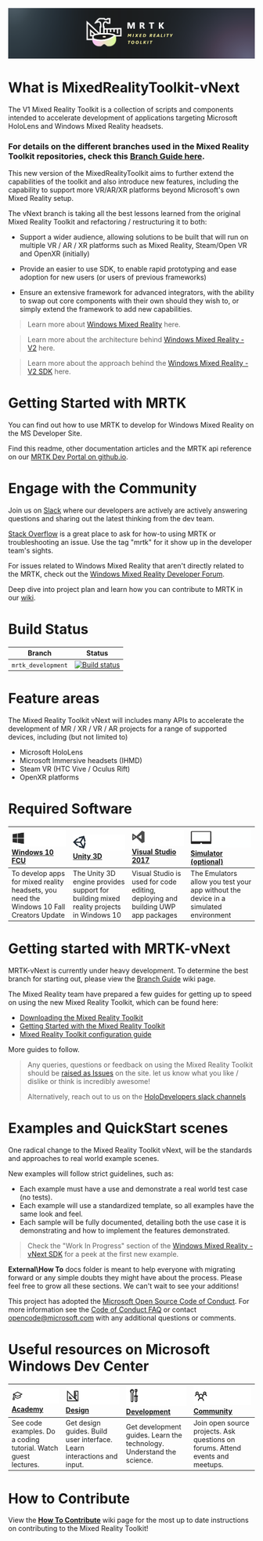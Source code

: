 <img src="External/ReadMeImages/MRTK_Logo_Rev.png">

# What is MixedRealityToolkit-vNext
The V1 Mixed Reality Toolkit is a collection of scripts and components intended to accelerate development of applications targeting Microsoft HoloLens and Windows Mixed Reality headsets.

### For details on the different branches used in the Mixed Reality Toolkit repositories, check this [Branch Guide here](https://github.com/Microsoft/MixedRealityToolkit-Unity/wiki/Branch-Guide).

This new version of the MixedRealityToolkit aims to further extend the capabilities of the toolkit and also introduce new features, including the capability to support more VR/AR/XR platforms beyond Microsoft's own Mixed Reality setup.

The vNext branch is taking all the best lessons learned from the original Mixed Reality Toolkit and refactoring / restructuring it to both:

* Support a wider audience, allowing solutions to be built that will run on multiple VR / AR / XR platforms such as Mixed Reality,  Steam/Open VR and OpenXR (initially)

* Provide an easier to use SDK, to enable rapid prototyping and ease adoption for new users (or users of previous frameworks)

* Ensure an extensive framework for advanced integrators, with the ability to swap out core components with their own should they wish to, or simply extend the framework to add new capabilities.

> Learn more about [Windows Mixed Reality](https://www.microsoft.com/en-gb/windows/windows-mixed-reality) here.

> Learn more about the architecture behind [Windows Mixed Reality - V2](MRTK-vNext.md) here.

> Learn more about the approach behind the [Windows Mixed Reality - V2 SDK](MRTK-SDK.md) here.

# Getting Started with MRTK 

You can find out how to use MRTK to develop for Windows Mixed Reality on the MS Developer Site.

Find this readme, other documentation articles and the MRTK api reference on our [MRTK Dev Portal on github.io](https://microsoft.github.io/MixedRealityToolkit-Unity/). 


# Engage with the Community

Join us on [Slack](https://holodevelopers.slack.com/) where our developers are actively are actively answering questions and sharing out the latest thinking from the dev team. 

[Stack Overflow](https://stackoverflow.com/questions/tagged/mrtk) is a great place to ask for how-to using MRTK or troubleshooting an issue. Use the tag "mrtk" for it show up in the developer team's sights.

For issues related to Windows Mixed Reality that aren't directly related to the MRTK, check out the [Windows Mixed Reality Developer Forum](https://forums.hololens.com/).

Deep dive into project plan and learn how you can contribute to MRTK in our [wiki](https://github.com/Microsoft/MixedRealityToolkit-Unity/wiki).  

# Build Status

| Branch | Status |
|---|---|
| `mrtk_development` |[![Build status](https://dev.azure.com/aipmr/MixedRealityToolkit-Unity-CI/_apis/build/status/public/mrtk_development-CI)](https://dev.azure.com/aipmr/MixedRealityToolkit-Unity-CI/_build/latest?definitionId=1)|

# Feature areas
The Mixed Reality Toolkit vNext will includes many APIs to accelerate the development of MR / XR / VR / AR projects for a range of supported devices, including (but not limited to)

 - Microsoft HoloLens
 - Microsoft Immersive headsets (IHMD)
 - Steam VR (HTC Vive / Oculus Rift)
 - OpenXR platforms

 # Required Software
| [![Windows 10 Creators Update](External/ReadMeImages/MRTK170802_Short_17.png)](https://www.microsoft.com/software-download/windows10) [Windows 10 FCU](https://www.microsoft.com/software-download/windows10)| [![Unity](External/ReadMeImages/MRTK170802_Short_18.png)](https://unity3d.com/get-unity/download/archive) [Unity 3D](https://unity3d.com/get-unity/download/archive)| [![Visual Studio 2017](External/ReadMeImages/MRTK170802_Short_19.png)](http://dev.windows.com/downloads) [Visual Studio 2017](http://dev.windows.com/downloads)| [![Simulator (optional)](External/ReadMeImages/MRTK170802_Short_20.png)](https://go.microsoft.com/fwlink/?linkid=852626) [Simulator (optional)](https://go.microsoft.com/fwlink/?linkid=852626)|
| :--- | :--- | :--- | :--- |
| To develop apps for mixed reality headsets, you need the Windows 10 Fall Creators Update | The Unity 3D engine provides support for building mixed reality projects in Windows 10 | Visual Studio is used for code editing, deploying and building UWP app packages | The Emulators allow you test your app without the device in a simulated environment |

# Getting started with MRTK-vNext
MRTK-vNext is currently under heavy development. To determine the best branch for starting out, please view the [Branch Guide](https://github.com/Microsoft/MixedRealityToolkit-Unity/wiki/Branch-Guide) wiki page.

The Mixed Reality team have prepared a few guides for getting up to speed on using the new Mixed Reality Toolkit, which can be found here:

* [Downloading the Mixed Reality Toolkit](Documentation/DownloadingTheMRTK.md)
* [Getting Started with the Mixed Reality Toolkit](Documentation/GettingStartedWithTheMRTK.md)
* [Mixed Reality Toolkit configuration guide](Documentation/MixedRealityConfigurationGuide.md)

More guides to follow.


> Any queries, questions or feedback on using the Mixed Reality Toolkit should be [raised as Issues](https://github.com/Microsoft/MixedRealityToolkit-Unity/issues) on the site.  let us know what you like / dislike or think is incredibly awesome!
> 
> Alternatively, reach out to us on the [HoloDevelopers slack channels](https://holodevelopersslack.azurewebsites.net/)


# Examples and QuickStart scenes
One radical change to the Mixed Reality Toolkit vNext, will be the standards and approaches to real world example scenes.

New examples will follow strict guidelines, such as:

* Each example must have a use and demonstrate a real world test case (no tests).
* Each example will use a standardized template, so all examples have the same look and feel.
* Each sample will be fully documented, detailing both the use case it is demonstrating and how to implement the features demonstrated.

> Check the "Work In Progress" section of the [Windows Mixed Reality - vNext SDK](MRTK-SDK.md) for a peek at the first new example.


**External\How To** docs folder is meant to help everyone with migrating forward or any simple doubts they might have about the process.
Please feel free to grow all these sections. We can't wait to see your additions!

This project has adopted the [Microsoft Open Source Code of Conduct](https://opensource.microsoft.com/codeofconduct/). 
For more information see the [Code of Conduct FAQ](https://opensource.microsoft.com/codeofconduct/faq/) or contact [opencode@microsoft.com](mailto:opencode@microsoft.com) with any additional questions or comments.

# Useful resources on Microsoft Windows Dev Center
| ![Academy](External/ReadMeImages/icon_academy.png) [Academy](https://developer.microsoft.com/en-us/windows/mixed-reality/academy)| ![Design](External/ReadMeImages/icon_design.png) [Design](https://developer.microsoft.com/en-us/windows/mixed-reality/design)| ![Development](External/ReadMeImages/icon_development.png) [Development](https://developer.microsoft.com/en-us/windows/mixed-reality/development)| ![Community)](External/ReadMeImages/icon_community.png) [Community](https://developer.microsoft.com/en-us/windows/mixed-reality/community)|
| :--------------------- | :----------------- | :------------------ | :------------------------ |
| See code examples. Do a coding tutorial. Watch guest lectures.          | Get design guides. Build user interface. Learn interactions and input.     | Get development guides. Learn the technology. Understand the science.       | Join open source projects. Ask questions on forums. Attend events and meetups. |

# How to Contribute
View the [**How To Contribute**](https://github.com/Microsoft/MixedRealityToolkit-Unity/wiki/How-to-Contribute) wiki page for the most up to date instructions on contributing to the Mixed Reality Toolkit!
